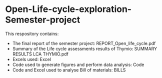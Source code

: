# Open-Life-cycle-exploration-Semester-project

This respository contains:

- The final report of the semester project: REPORT_Open_life_cycle.pdf
- Summary of the Life cycle assessments results of Thymio: SUMMARY RESULTS LCA THYMIO.pdf
- Excels used: Excel
- Code used to generate figures and perform data analysis: Code
- Code and Excel used to analyse Bill of materials: BILLS

